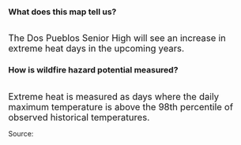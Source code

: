 ### What does this map tell us?
<br>
<span style="font-size:18px;">The Dos Pueblos Senior High will see an increase in extreme heat days in the upcoming years.</span>
<br>

### How is wildfire hazard potential measured?

<br>
<span style="font-size:18px;">Extreme heat is measured as days where the daily maximum temperature is above the 98th percentile of observed historical temperatures.</span>

Source: